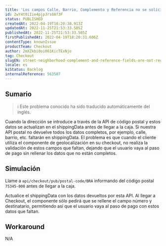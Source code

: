 ```yaml
---
title: 'Los campos Calle, Barrio, Complemento y Referencia no se solicitan en el paso de la dirección en la compra'
id: 2wY4t0iIie4pjpJrs0Af3F
status: PUBLISHED
createdAt: 2022-04-19T18:20:30.913Z
updatedAt: 2022-11-25T21:53:33.585Z
publishedAt: 2022-11-25T21:53:33.585Z
firstPublishedAt: 2022-04-19T18:20:31.606Z
contentType: knownIssue
productTeam: Checkout
author: 2mXZkbi0oi061KicTExNjo
tag: Checkout
slugEN: street-neighborhood-complement-and-reference-fields-are-not-requested-in-the-address-step-at-checkout
locale: es
kiStatus: Backlog
internalReference: 563507
---
```


## Sumario

>ℹ️ Este problema conocido ha sido traducido automáticamente del inglés.


Cuando la dirección se introduce a través de la API de código postal y estos datos se actualizan en el shippingData antes de llegar a la caja. Si nuestra API postal no devuelve todos los datos completos, por ejemplo, calle, barrio, etc. faltarán en shippingData. El problema es que cuando el cliente utiliza el componente de geolocalización en su checkout, no realiza la validación de estos campos que faltan, dejando que el usuario vaya al paso de pago sin rellenar los datos que no están completos.



## Simulación


Llame a `api/checkout/pub/postal-code/BRA` informando del código postal `75345-000` antes de llegar a la caja.

Actualice el shippingData con los datos devueltos por esta API. Al llegar a Checkout, el componente sólo pedirá que se rellene el campo número y destinatario, permitiendo así que el usuario vaya al paso de pago con estos datos que faltan.



## Workaround


N/A

